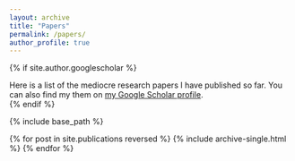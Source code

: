 ```yaml
---
layout: archive
title: "Papers"
permalink: /papers/
author_profile: true
---
```


{% if site.author.googlescholar %}
  <div class="wordwrap">Here is a list of the mediocre research papers I have published so far. You can also find my them on <a href="{{site.author.googlescholar}}">my Google Scholar profile</a>.</div>
{% endif %}

{% include base_path %}

{% for post in site.publications reversed %}
  {% include archive-single.html %}
{% endfor %}
